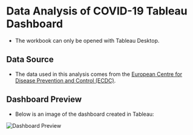 # Data Analysis of COVID-19 Tableau Dashboard

- The workbook can only be opened with Tableau Desktop.

## Data Source
- The data used in this analysis comes from the [European Centre for Disease Prevention and Control (ECDC)](https://opendata.ecdc.europa.eu/covid19/casedistribution/csv).

## Dashboard Preview
- Below is an image of the dashboard created in Tableau:

![Dashboard Preview](Dashboard1.png)
